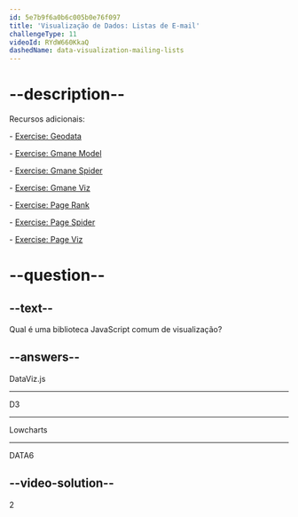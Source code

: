 ```yaml
---
id: 5e7b9f6a0b6c005b0e76f097
title: 'Visualização de Dados: Listas de E-mail'
challengeType: 11
videoId: RYdW660KkaQ
dashedName: data-visualization-mailing-lists
---
```


# --description--

Recursos adicionais:

\- [Exercise: Geodata](https://www.youtube.com/watch?v=KfhslNzopxo)

\- [Exercise: Gmane Model](https://www.youtube.com/watch?v=wSpl1-7afAk)

\- [Exercise: Gmane Spider](https://www.youtube.com/watch?v=H3w4lOFBUOI)

\- [Exercise: Gmane Viz](https://www.youtube.com/watch?v=LRqVPMEXByw)

\- [Exercise: Page Rank](https://www.youtube.com/watch?v=yFRAZBkBDBs)

\- [Exercise: Page Spider](https://www.youtube.com/watch?v=sXedPQ_AnWA)

\- [Exercise: Page Viz](https://www.youtube.com/watch?v=Fm0hpkxsZoo)

# --question--

## --text--

Qual é uma biblioteca JavaScript comum de visualização? 

## --answers--

DataViz.js

---

D3

---

Lowcharts

---

DATA6

## --video-solution--

2

